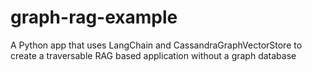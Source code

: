 # graph-rag-example
A Python app that uses LangChain and CassandraGraphVectorStore to create a traversable RAG based application without a graph database
